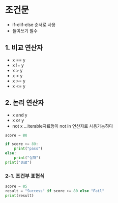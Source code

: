# 조건문  
- if-elif-else 순서로 사용  
- 들여쓰기 필수  

## 1. 비교 연산자  
- x == y  
- x != y  
- x > y  
- x < y  
- x >= y  
- x <= y  

## 2. 논리 연산자  
- x and y  
- x or y  
- not x  ...iterable자료형이 not in 연산자로 사용가능하다  

```python
score = 80

if score >= 80:
    print("pass")
else:
    print("실패")
print("종료")
```

### 2-1. 조건부 표현식  
```python
score = 85
result = "Success" if score >= 80 else "Fail"
print(result)
```

